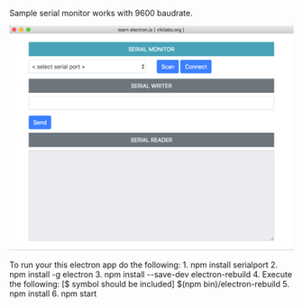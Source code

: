 Sample serial monitor works with 9600 baudrate.

![alt text](demo.png)

To run your this electron app do the following:
	1. npm install serialport
	2. npm install -g electron
	3. npm install --save-dev electron-rebuild
	4. Execute the following: [$ symbol should be included]
	   $(npm bin)/electron-rebuild
	5. npm install
	6. npm start

